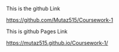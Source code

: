 This is the github Link 

https://github.com/Mutaz515/Coursework-1

This is github Pages Link

https://mutaz515.github.io/Coursework-1/

